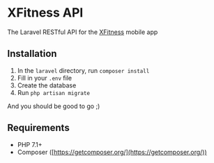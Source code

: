 # XFitness API
The Laravel RESTful API for the [XFitness](https://github.com/claudemuller/xfitness) mobile app

## Installation
1. In the `laravel` directory, run `composer install`
2. Fill in your `.env` file
3. Create the database
4. Run `php artisan migrate`

And you should be good to go ;)

## Requirements
- PHP 7.1+
- Composer ([https://getcomposer.org/](https://getcomposer.org/))
